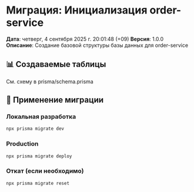 # Миграция: Инициализация order-service

**Дата**: четверг,  4 сентября 2025 г. 20:01:48 (+09)
**Версия**: 1.0.0
**Описание**: Создание базовой структуры базы данных для order-service

## 📊 Создаваемые таблицы

См. схему в prisma/schema.prisma

## 📝 Применение миграции

### Локальная разработка
```bash
npx prisma migrate dev
```

### Production
```bash
npx prisma migrate deploy
```

### Откат (если необходимо)
```bash
npx prisma migrate reset
```
